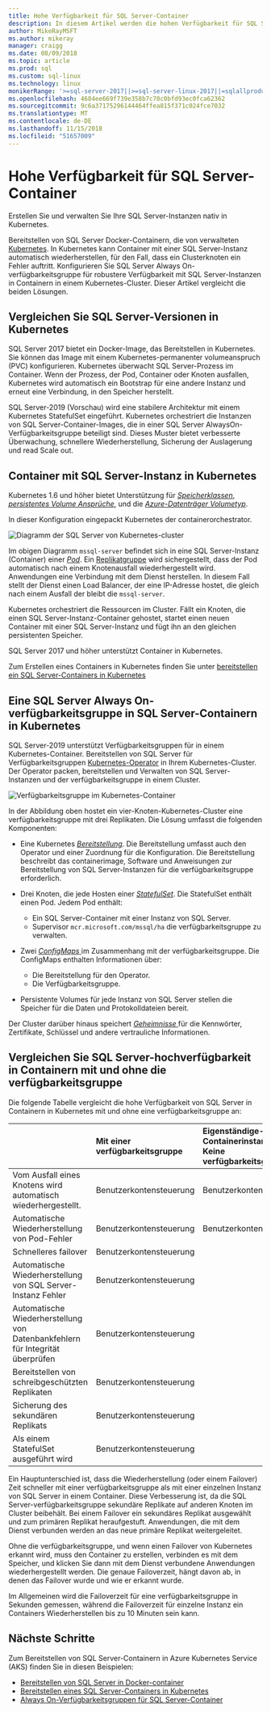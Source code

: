 ```yaml
---
title: Hohe Verfügbarkeit für SQL Server-Container
description: In diesem Artikel werden die hohen Verfügbarkeit für SQL Server-Container
author: MikeRayMSFT
ms.author: mikeray
manager: craigg
ms.date: 08/09/2018
ms.topic: article
ms.prod: sql
ms.custom: sql-linux
ms.technology: linux
monikerRange: '>=sql-server-2017||>=sql-server-linux-2017||=sqlallproducts-allversions'
ms.openlocfilehash: 4684ee669f739e358b7c70c0bfd93ec0fca62362
ms.sourcegitcommit: 9c6a37175296144464ffea815f371c024fce7032
ms.translationtype: MT
ms.contentlocale: de-DE
ms.lasthandoff: 11/15/2018
ms.locfileid: "51657009"
---
```

# <a name="high-availability-for-sql-server-containers"></a>Hohe Verfügbarkeit für SQL Server-Container

Erstellen Sie und verwalten Sie Ihre SQL Server-Instanzen nativ in Kubernetes.

Bereitstellen von SQL Server Docker-Containern, die von verwalteten [Kubernetes](https://kubernetes.io/). In Kubernetes kann Container mit einer SQL Server-Instanz automatisch wiederherstellen, für den Fall, dass ein Clusterknoten ein Fehler auftritt. Konfigurieren Sie SQL Server Always On-verfügbarkeitsgruppe für robustere Verfügbarkeit mit SQL Server-Instanzen in Containern in einem Kubernetes-Cluster. Dieser Artikel vergleicht die beiden Lösungen.

## <a name="compare-sql-server-versions-on-kubernetes"></a>Vergleichen Sie SQL Server-Versionen in Kubernetes

SQL Server 2017 bietet ein Docker-Image, das Bereitstellen in Kubernetes. Sie können das Image mit einem Kubernetes-permanenter volumeanspruch (PVC) konfigurieren. Kubernetes überwacht SQL Server-Prozess im Container. Wenn der Prozess, der Pod, Container oder Knoten ausfallen, Kubernetes wird automatisch ein Bootstrap für eine andere Instanz und erneut eine Verbindung, in den Speicher herstellt.

SQL Server-2019 (Vorschau) wird eine stabilere Architektur mit einem Kubernetes StatefulSet eingeführt. Kubernetes orchestriert die Instanzen von SQL Server-Container-Images, die in einer SQL Server AlwaysOn-Verfügbarkeitsgruppe beteiligt sind. Dieses Muster bietet verbesserte Überwachung, schnellere Wiederherstellung, Sicherung der Auslagerung und read Scale out.  

## <a name="container-with-sql-server-instance-on-kubernetes"></a>Container mit SQL Server-Instanz in Kubernetes

Kubernetes 1.6 und höher bietet Unterstützung für [ *Speicherklassen*](https://kubernetes.io/docs/concepts/storage/storage-classes/), [ *persistentes Volume Ansprüche*](https://kubernetes.io/docs/concepts/storage/storage-classes/#persistentvolumeclaims), und die [  *Azure-Datenträger Volumetyp*](https://github.com/kubernetes/examples/tree/master/staging/volumes/azure_disk). 

In dieser Konfiguration eingepackt Kubernetes der containerorchestrator. 

![Diagramm der SQL Server von Kubernetes-cluster](media/tutorial-sql-server-containers-kubernetes/kubernetes-sql.png)

Im obigen Diagramm `mssql-server` befindet sich in eine SQL Server-Instanz (Container) einer [ *Pod*](https://kubernetes.io/docs/concepts/workloads/pods/pod/). Ein [Replikatgruppe](https://kubernetes.io/docs/concepts/workloads/controllers/replicaset/) wird sichergestellt, dass der Pod automatisch nach einem Knotenausfall wiederhergestellt wird. Anwendungen eine Verbindung mit dem Dienst herstellen. In diesem Fall stellt der Dienst einen Load Balancer, der eine IP-Adresse hostet, die gleich nach einem Ausfall der bleibt die `mssql-server`.

Kubernetes orchestriert die Ressourcen im Cluster. Fällt ein Knoten, die einen SQL Server-Instanz-Container gehostet, startet einen neuen Container mit einer SQL Server-Instanz und fügt ihn an den gleichen persistenten Speicher.

SQL Server 2017 und höher unterstützt Container in Kubernetes.

Zum Erstellen eines Containers in Kubernetes finden Sie unter [bereitstellen ein SQL Server-Containers in Kubernetes](tutorial-sql-server-containers-kubernetes.md)

## <a name="a-sql-server-always-on-availability-group-on-sql-server-containers-in-kubernetes"></a>Eine SQL Server Always On-verfügbarkeitsgruppe in SQL Server-Containern in Kubernetes

SQL Server-2019 unterstützt Verfügbarkeitsgruppen für in einem Kubernetes-Container. Bereitstellen von SQL Server für Verfügbarkeitsgruppen [Kubernetes-Operator](https://coreos.com/blog/introducing-operators.html) in Ihrem Kubernetes-Cluster. Der Operator packen, bereitstellen und Verwalten von SQL Server-Instanzen und der verfügbarkeitsgruppe in einem Cluster.

![Verfügbarkeitsgruppe im Kubernetes-Container](media/tutorial-sql-server-ag-containers-kubernetes/KubernetesCluster.png)

In der Abbildung oben hostet ein vier-Knoten-Kubernetes-Cluster eine verfügbarkeitsgruppe mit drei Replikaten. Die Lösung umfasst die folgenden Komponenten:

* Eine Kubernetes [ *Bereitstellung*](https://kubernetes.io/docs/concepts/workloads/controllers/deployment/). Die Bereitstellung umfasst auch den Operator und einer Zuordnung für die Konfiguration. Die Bereitstellung beschreibt das containerimage, Software und Anweisungen zur Bereitstellung von SQL Server-Instanzen für die verfügbarkeitsgruppe erforderlich.

* Drei Knoten, die jede Hosten einer [ *StatefulSet*](https://kubernetes.io/docs/concepts/workloads/controllers/statefulset/). Die StatefulSet enthält einen Pod. Jedem Pod enthält:
  * Ein SQL Server-Container mit einer Instanz von SQL Server.
  * Supervisor `mcr.microsoft.com/mssql/ha` die verfügbarkeitsgruppe zu verwalten.

* Zwei [ *ConfigMaps* ](https://kubernetes.io/docs/tasks/configure-pod-container/configure-pod-configmap/) im Zusammenhang mit der verfügbarkeitsgruppe. Die ConfigMaps enthalten Informationen über:
  * Die Bereitstellung für den Operator.
  * Die Verfügbarkeitsgruppe.

 * Persistente Volumes für jede Instanz von SQL Server stellen die Speicher für die Daten und Protokolldateien bereit.

Der Cluster darüber hinaus speichert [ *Geheimnisse* ](https://kubernetes.io/docs/concepts/configuration/secret/) für die Kennwörter, Zertifikate, Schlüssel und andere vertrauliche Informationen.

## <a name="compare-sql-server-high-availability-on-containers-with-and-without-the-availability-group"></a>Vergleichen Sie SQL Server-hochverfügbarkeit in Containern mit und ohne die verfügbarkeitsgruppe

Die folgende Tabelle vergleicht die hohe Verfügbarkeit von SQL Server in Containern in Kubernetes mit und ohne eine verfügbarkeitsgruppe an:

| |Mit einer verfügbarkeitsgruppe | Eigenständige-Containerinstanz<br/> Keine verfügbarkeitsgruppe
|:------|:------|:------
|Vom Ausfall eines Knotens wird automatisch wiederhergestellt. | Benutzerkontensteuerung | Benutzerkontensteuerung
|Automatische Wiederherstellung von Pod-Fehler | Benutzerkontensteuerung | Benutzerkontensteuerung
|Schnelleres failover |Benutzerkontensteuerung |
|Automatische Wiederherstellung von SQL Server-Instanz Fehler | Benutzerkontensteuerung | 
|Automatische Wiederherstellung von Datenbankfehlern für Integrität überprüfen | Benutzerkontensteuerung | 
|Bereitstellen von schreibgeschützten Replikaten | Benutzerkontensteuerung |
|Sicherung des sekundären Replikats | Benutzerkontensteuerung | 
|Als einem StatefulSet ausgeführt wird | Benutzerkontensteuerung | 

Ein Hauptunterschied ist, dass die Wiederherstellung (oder einem Failover) Zeit schneller mit einer verfügbarkeitsgruppe als mit einer einzelnen Instanz von SQL Server in einem Container. Diese Verbesserung ist, da die SQL Server-verfügbarkeitsgruppe sekundäre Replikate auf anderen Knoten im Cluster beibehält. Bei einem Failover ein sekundäres Replikat ausgewählt und zum primären Replikat heraufgestuft. Anwendungen, die mit dem Dienst verbunden werden an das neue primäre Replikat weitergeleitet.

Ohne die verfügbarkeitsgruppe, und wenn einen Failover von Kubernetes erkannt wird, muss den Container zu erstellen, verbinden es mit dem Speicher, und klicken Sie dann mit dem Dienst verbundene Anwendungen wiederhergestellt werden. Die genaue Failoverzeit, hängt davon ab, in denen das Failover wurde und wie er erkannt wurde. 

Im Allgemeinen wird die Failoverzeit für eine verfügbarkeitsgruppe in Sekunden gemessen, während die Failoverzeit für einzelne Instanz ein Containers Wiederherstellen bis zu 10 Minuten sein kann.

## <a name="next-steps"></a>Nächste Schritte

Zum Bereitstellen von SQL Server-Containern in Azure Kubernetes Service (AKS) finden Sie in diesen Beispielen:

* [Bereitstellen von SQL Server in Docker-container](sql-server-linux-configure-docker.md)
* [Bereitstellen eines SQL Server-Containers in Kubernetes](tutorial-sql-server-containers-kubernetes.md)
* [Always On-Verfügbarkeitsgruppen für SQL Server-Container](sql-server-ag-kubernetes.md)


